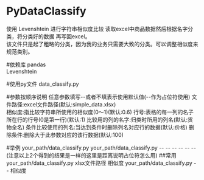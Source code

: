 # PyDataClassify

使用 Levenshtein 进行字符串相似度比较 读取excel中商品数据然后根据名字分类，将分类好的数据 再写回excel。  
该文件只是起了粗略的分类，因为我的业务只需要大致的分类。可以调整相似度来规范类别。

#依赖库
pandas  
Levenshtein

#使用py文件
data_classify.py 

#参数按顺序说明
任意参数填写--或者不填表示使用默认值(--作为占位符使用)
文件路径:excel文件路径(默认:simple_data.xlsx)  
相似度:指比较字符串所使用的相似度(0～1)(默认:0.6)
行号:表格的每一列的名子所在行的行号(0是第一行)(默认:1)
比较用的列的名字:归类时所用的列名(默认:货物全名)
条件比较使用的列名:当达到条件时删除列名对应行的数据(默认:价格)
删除条件:删除大于此参数对应的该行数据(默认:100)

#举例
your_path/data_classify.py 
your_path/data_classify.py -- -- -- -- -- --
(注意以上2个得到的结果是一样的这里是距离说明占位符怎么用)
##常用
your_path/data_classify.py xlsx文件路径 相似度
your_path/data_classify.py -- 相似度
